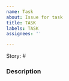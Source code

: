 ```yaml
---
name: Task
about: Issue for task
title: TASK
labels: TASK
assignees: ''

---
```


Story: #

### Description